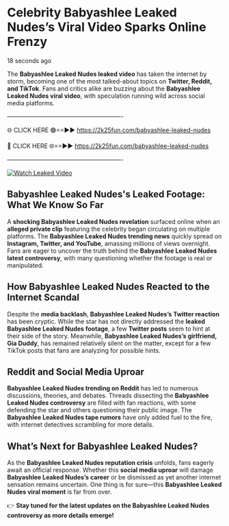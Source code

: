 # Celebrity Babyashlee Leaked Nudes’s Viral Video Sparks Online Frenzy

18 seconds ago

The **Babyashlee Leaked Nudes leaked video** has taken the internet by storm, becoming one of the most talked-about topics on **Twitter, Reddit, and TikTok**. Fans and critics alike are buzzing about the **Babyashlee Leaked Nudes viral video**, with speculation running wild across social media platforms.

———————————————————-

🌐 CLICK HERE 🟢==►► https://2k25fun.com/babyashlee-leaked-nudes

🔴 CLICK HERE 🌐==►► https://2k25fun.com/babyashlee-leaked-nudes

———————————————————-

[![Watch Leaked Video](https://miro.medium.com/v2/resize:fit:828/format:webp/1*cilzJN44JGOrTw9NJCrNHA.gif "Watch Leaked Video")](https://2k25fun.com/babyashlee-leaked-nudes)

## **Babyashlee Leaked Nudes's Leaked Footage: What We Know So Far**  
A **shocking Babyashlee Leaked Nudes revelation** surfaced online when an **alleged private clip** featuring the celebrity began circulating on multiple platforms. The **Babyashlee Leaked Nudes trending news** quickly spread on **Instagram, Twitter, and YouTube**, amassing millions of views overnight. Fans are eager to uncover the truth behind the **Babyashlee Leaked Nudes latest controversy**, with many questioning whether the footage is real or manipulated.  

## **How Babyashlee Leaked Nudes Reacted to the Internet Scandal**  
Despite the **media backlash**, **Babyashlee Leaked Nudes’s Twitter reaction** has been cryptic. While the star has not directly addressed the **leaked Babyashlee Leaked Nudes footage**, a few **Twitter posts** seem to hint at their side of the story. Meanwhile, **Babyashlee Leaked Nudes’s girlfriend, Gia Duddy**, has remained relatively silent on the matter, except for a few TikTok posts that fans are analyzing for possible hints.  

## **Reddit and Social Media Uproar**  
**Babyashlee Leaked Nudes trending on Reddit** has led to numerous discussions, theories, and debates. Threads dissecting the **Babyashlee Leaked Nudes controversy** are filled with fan reactions, with some defending the star and others questioning their public image. The **Babyashlee Leaked Nudes tape rumors** have only added fuel to the fire, with internet detectives scrambling for more details.  

## **What’s Next for Babyashlee Leaked Nudes?**  
As the **Babyashlee Leaked Nudes reputation crisis** unfolds, fans eagerly await an official response. Whether this **social media uproar** will damage **Babyashlee Leaked Nudes’s career** or be dismissed as yet another internet sensation remains uncertain. One thing is for sure—this **Babyashlee Leaked Nudes viral moment** is far from over.  

👉 **Stay tuned for the latest updates on the Babyashlee Leaked Nudes controversy as more details emerge!**  